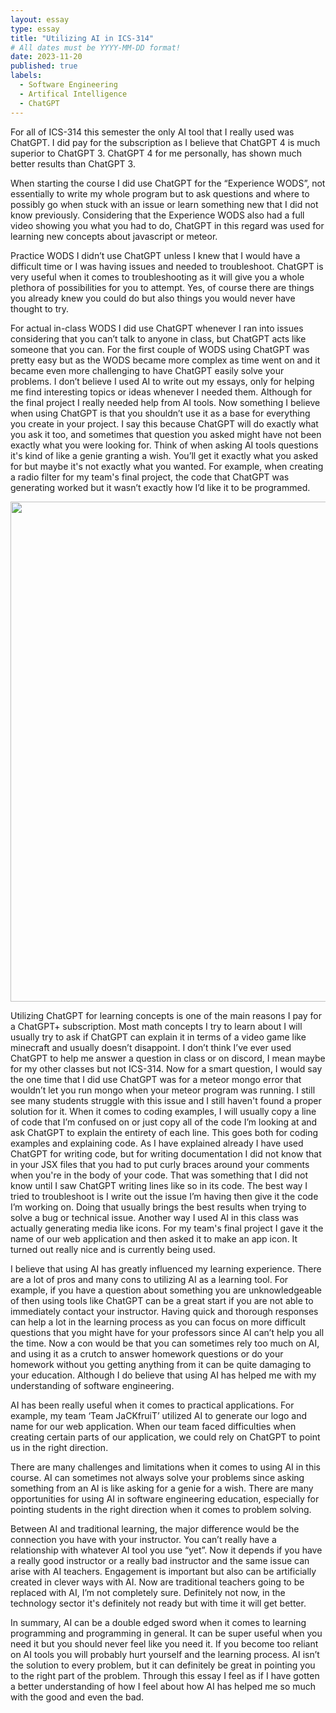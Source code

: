 ```yaml
---
layout: essay
type: essay
title: "Utilizing AI in ICS-314"
# All dates must be YYYY-MM-DD format!
date: 2023-11-20
published: true
labels:
  - Software Engineering
  - Artifical Intelligence
  - ChatGPT
---
```

<p>For all of ICS-314 this semester the only AI tool that I really used was ChatGPT. I did pay for the subscription as I believe that ChatGPT 4 is much superior to ChatGPT 3. ChatGPT 4 for me personally, has shown much better results than ChatGPT 3. 

When starting the course I did use ChatGPT for the “Experience WODS”, not essentially to write my whole program but to ask questions and where to possibly go when stuck with an issue or learn something new that I did not know previously. Considering that the Experience WODS also had a full video showing you what you had to do, ChatGPT in this regard was used for learning new concepts about javascript or meteor.

Practice WODS I didn’t use ChatGPT unless I knew that I would have a difficult time or I was having issues and needed to troubleshoot. ChatGPT is very useful when it comes to troubleshooting as it will give you a whole plethora of possibilities for you to attempt. Yes, of course there are things you already knew you could do but also things you would never have thought to try. 

For actual in-class WODS I did use ChatGPT whenever I ran into issues considering that you can’t talk to anyone in class, but ChatGPT acts like someone that you can. For the first couple of WODS using ChatGPT was pretty easy but as the WODS became more complex as time went on and it became even more challenging to have ChatGPT easily solve your problems. I don’t believe I used AI to write out my essays, only for helping me find interesting topics or ideas whenever I needed them. Although for the final project I really needed help from AI tools. Now something I believe when using ChatGPT is that you shouldn’t use it as a base for everything you create in your project. I say this because ChatGPT will do exactly what you ask it too, and sometimes that question you asked might have not been exactly what you were looking for. Think of when asking AI tools questions it's kind of like a genie granting a wish. You’ll get it exactly what you asked for but maybe it's not exactly what you wanted. For example, when creating a radio filter for my team's final project, the code that ChatGPT was generating worked but it wasn’t exactly how I’d like it to be programmed. 

<img width="800px" class="rounded float-start pe-4" src="https://thumbor.forbes.com/thumbor/fit-in/900x510/https://www.forbes.com/advisor/wp-content/uploads/2023/03/ChatGPT-scaled-e1678433827524_0_article_image.jpg">

Utilizing ChatGPT for learning concepts is one of the main reasons I pay for a ChatGPT+ subscription. Most math concepts I try to learn about I will usually try to ask if ChatGPT can explain it in terms of a video game like minecraft and usually doesn’t disappoint. I don’t think I’ve ever used ChatGPT to help me answer a question in class or on discord, I mean maybe for my other classes but not ICS-314. Now for a smart question, I would say the one time that I did use ChatGPT was for a meteor mongo error that wouldn’t let you run mongo when your meteor program was running. I still see many students struggle with this issue and I still haven't found a proper solution for it. When it comes to coding examples, I will usually copy a line of code that I’m confused on or just copy all of the code I’m looking at and ask ChatGPT to explain the entirety of each line. This goes both for coding examples and explaining code. As I have explained already I have used ChatGPT for writing code, but for writing documentation I did not know that in your JSX files that you had to put curly braces around your comments when you're in the body of your code. That was something that I did not know until I saw ChatGPT writing lines like so in its code. The best way I tried to troubleshoot is I write out the issue I’m having then give it the code I’m working on. Doing that usually brings the best results when trying to solve a bug or technical issue. Another way I used AI in this class was actually generating media like icons. For my team's final project I gave it the name of our web application and then asked it to make an app icon. It turned out really nice and is currently being used. 

I believe that using AI has greatly influenced my learning experience. There are a lot of pros and many cons to utilizing AI as a learning tool. For example, if you have a question about something you are unknowledgeable of then using tools like ChatGPT can be a great start if you are not able to immediately contact your instructor. Having quick and thorough responses can help a lot in the learning process as you can focus on more difficult questions that you might have for your professors since AI can’t help you all the time. Now a con would be that you can sometimes rely too much on AI, and using it as a crutch to answer homework questions or do your homework without you getting anything from it can be quite damaging to your education. Although I do believe that using AI has helped me with my understanding of software engineering. 

AI has been really useful when it comes to practical applications. For example, my team ‘Team JaCKfruiT’ utilized AI to generate our logo and name for our web application. When our team faced difficulties when creating certain parts of our application, we could rely on ChatGPT to point us in the right direction. 

There are many challenges and limitations when it comes to using AI in this course. AI can sometimes not always solve your problems since asking something from an AI is like asking for a genie for a wish. There are many opportunities for using AI in software engineering education, especially for pointing students in the right direction when it comes to problem solving. 

Between AI and traditional learning, the major difference would be the connection you have with your instructor. You can’t really have a relationship with whatever AI tool you use “yet”. Now it depends if you have a really good instructor or a really bad instructor and the same issue can arise with AI teachers. Engagement is important but also can be artificially created in clever ways with AI. Now are traditional teachers going to be replaced with AI, I’m not completely sure. Definitely not now, in the technology sector it's definitely not ready but with time it will get better. 

In summary, AI can be a double edged sword when it comes to learning programming and programming in general. It can be super useful when you need it but you should never feel like you need it. If you become too reliant on AI tools you will probably hurt yourself and the learning process. AI isn’t the solution to every problem, but it can definitely be great in pointing you to the right part of the problem. Through this essay I feel as if I have gotten a better understanding of how I feel about how AI has helped me so much with the good and even the bad. 
</p>
